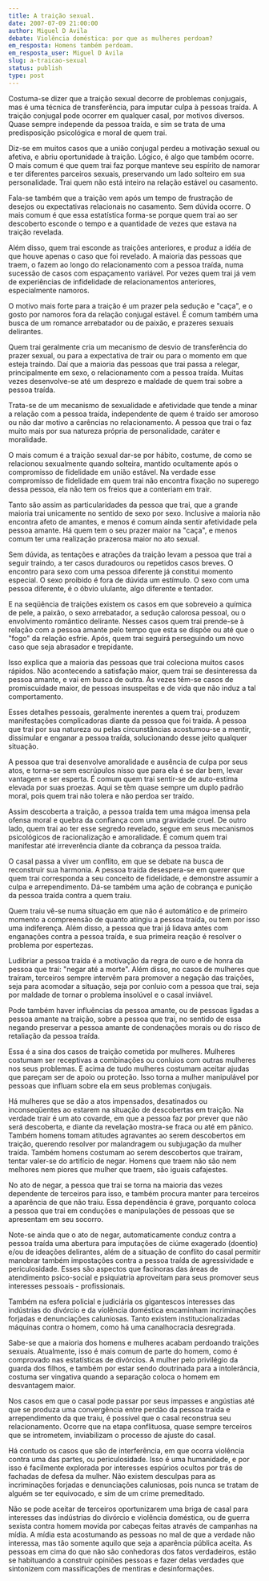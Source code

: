 ```yaml
---
title: A traição sexual.
date: 2007-07-09 21:00:00
author: Miguel D Avila
debate: Violência doméstica: por que as mulheres perdoam?
em_resposta: Homens também perdoam.
em_resposta_user: Miguel D Avila
slug: a-traicao-sexual
status: publish 
type: post
---
```


Costuma-se dizer que a traição sexual decorre de problemas conjugais, mas é uma técnica de transferência, para imputar culpa à pessoas traída. A traição conjugal pode ocorrer em qualquer casal, por motivos diversos. Quase sempre independe da pessoa traída, e sim se trata de uma predisposição psicológica e moral de quem trai.  

  

Diz-se em muitos casos que a união conjugal perdeu a motivação sexual ou afetiva, e abriu oportunidade à traição. Lógico, é algo que também ocorre. O mais comum é que quem trai faz porque manteve seu espírito de namorar e ter diferentes parceiros sexuais, preservando um lado solteiro em sua personalidade. Trai quem não está inteiro na relação estável ou casamento.   

  

Fala-se também que a traição vem após um tempo de frustração de desejos ou expectativas relacionais no casamento. Sem dúvida ocorre. O mais comum é que essa estatística forma-se porque quem trai ao ser descoberto esconde o tempo e a quantidade de vezes que estava na traição revelada.   

  

Além disso, quem trai esconde as traições anteriores, e produz a idéia de que houve apenas o caso que foi revelado. A maioria das pessoas que traem, o fazem ao longo do relacionamento com a pessoa traída, numa sucessão de casos com espaçamento variável. Por vezes quem trai já vem de experiências de infidelidade de relacionamentos anteriores, especialmente namoros.  

  

O motivo mais forte para a traição é um prazer pela sedução e "caça", e o gosto por namoros fora da relação conjugal estável. É comum também uma busca de um romance arrebatador ou de paixão, e prazeres sexuais delirantes.   

  

Quem trai geralmente cria um mecanismo de desvio de transferência do prazer sexual, ou para a expectativa de trair ou para o momento em que esteja traindo. Daí que a maioria das pessoas que trai passa a relegar, principalmente em sexo, o relacionamento com a pessoa traída. Muitas vezes desenvolve-se até um desprezo e maldade de quem trai sobre a pessoa traída.  

  

Trata-se de um mecanismo de sexualidade e afetividade que tende a minar a relação com a pessoa traída, independente de quem é traído ser amoroso ou não dar motivo a carências no relacionamento. A pessoa que trai o faz muito mais por sua natureza própria de personalidade, caráter e moralidade.   

  

O mais comum é a traição sexual dar-se por hábito, costume, de como se relacionou sexualmente quando solteira, mantido ocultamente após o compromisso de fidelidade em união estável. Na verdade esse compromisso de fidelidade em quem trai não encontra fixação no superego dessa pessoa, ela não tem os freios que a conteriam em trair.  

  

Tanto são assim as particularidades da pessoa que trai, que a grande maioria trai unicamente no sentido de sexo por sexo. Inclusive a maioria não encontra afeto de amantes, e menos é comum ainda sentir afetividade pela pessoa amante. Há quem tem o seu prazer maior na "caça", e menos comum ter uma realização prazerosa maior no ato sexual.  

  

Sem dúvida, as tentações e atrações da traição levam a pessoa que trai a seguir traindo, a ter casos duradouros ou repetidos casos breves. O encontro para sexo com uma pessoa diferente já constitui momento especial. O sexo proibido é fora de dúvida um estímulo. O sexo com uma pessoa diferente, é o óbvio ululante, algo diferente e tentador.   

  

E na seqüência de traições existem os casos em que sobreveio a química de pele, a paixão, o sexo arrebatador, a sedução calorosa pessoal, ou o envolvimento romântico delirante. Nesses casos quem trai prende-se à relação com a pessoa amante pelo tempo que esta se dispõe ou até que o "fogo" da relação esfrie. Após, quem trai seguirá perseguindo um novo caso que seja abrasador e trepidante.  

  

Isso explica que a maioria das pessoas que trai coleciona muitos casos rápidos. Não acontecendo a satisfação maior, quem trai se desinteressa da pessoa amante, e vai em busca de outra. Às vezes têm-se casos de promiscuidade maior, de pessoas insuspeitas e de vida que não induz a tal comportamento.   

  

Esses detalhes pessoais, geralmente inerentes a quem trai, produzem manifestações complicadoras diante da pessoa que foi traída. A pessoa que trai por sua natureza ou pelas circunstâncias acostumou-se a mentir, dissimular e enganar a pessoa traída, solucionando desse jeito qualquer situação.   

  

A pessoa que trai desenvolve amoralidade e ausência de culpa por seus atos, e torna-se sem escrúpulos nisso que para ela é se dar bem, levar vantagem e ser esperta. É comum quem trai sentir-se de auto-estima elevada por suas proezas. Aqui se têm quase sempre um duplo padrão moral, pois quem trai não tolera e não perdoa ser traído.  

  

Assim descoberta a traição, a pessoa traída tem uma mágoa imensa pela ofensa moral e quebra da confiança com uma gravidade cruel. De outro lado, quem trai ao ter esse segredo revelado, segue em seus mecanismos psicológicos de racionalização e amoralidade. É comum quem trai manifestar até irreverência diante da cobrança da pessoa traída.  

  

O casal passa a viver um conflito, em que se debate na busca de reconstruir sua harmonia. A pessoa traída desespera-se em querer que quem trai corresponda a seu conceito de fidelidade, e demonstre assumir a culpa e arrependimento. Dá-se também uma ação de cobrança e punição da pessoa traída contra a quem traiu.  

  

Quem traiu vê-se numa situação em que não é automático e de primeiro momento a compreensão de quanto atingiu a pessoa traída, ou tem por isso uma indiferença. Além disso, a pessoa que trai já lidava antes com enganações contra a pessoa traída, e sua primeira reação é resolver o problema por espertezas.  

  

Ludibriar a pessoa traída é a motivação da regra de ouro e de honra da pessoa que trai: "negar até a morte". Além disso, no casos de mulheres que traíram, terceiros sempre intervêm para promover a negação das traições, seja para acomodar a situação, seja por conluio com a pessoa que trai, seja por maldade de tornar o problema insolúvel e o casal inviável.   

  

Pode também haver influências da pessoa amante, ou de pessoas ligadas a pessoa amante na traição, sobre a pessoa que trai, no sentido de essa negando preservar a pessoa amante de condenações morais ou do risco de retaliação da pessoa traída.   

  

Essa é a sina dos casos de traição cometida por mulheres. Mulheres costumam ser receptivas a combinações ou conluios com outras mulheres nos seus problemas. E acima de tudo mulheres costumam aceitar ajudas que pareçam ser de apoio ou proteção. Isso torna a mulher manipulável por pessoas que influam sobre ela em seus problemas conjugais.   

  

Há mulheres que se dão a atos impensados, desatinados ou inconseqüentes ao estarem na situação de descobertas em traição. Na verdade trair é um ato covarde, em que a pessoa faz por prever que não será descoberta, e diante da revelação mostra-se fraca ou até em pânico. Também homens tomam atitudes agravantes ao serem descobertos em traição, querendo resolver por malandragem ou subjugação da mulher traída. Também homens costumam ao serem descobertos que traíram, tentar valer-se do artifício de negar. Homens que traem não são nem melhores nem piores que mulher que traem, são iguais cafajestes.  

  

No ato de negar, a pessoa que trai se torna na maioria das vezes dependente de terceiros para isso, e também procura manter para terceiros a aparência de que não traiu. Essa dependência é grave, porquanto coloca a pessoa que trai em conduções e manipulações de pessoas que se apresentam em seu socorro.   

  

Note-se ainda que o ato de negar, automaticamente conduz contra a pessoa traída uma abertura para imputações de ciúme exagerado (doentio) e/ou de ideações delirantes, além de a situação de conflito do casal permitir manobrar também impostações contra a pessoa traída de agressividade e periculosidade. Esses são aspectos que facínoras das áreas de atendimento psico-social e psiquiatria aproveitam para seus promover seus interesses pessoais - profissionais.  

  

Também na esfera policial e judiciária os gigantescos interesses das indústrias do divórcio e da violência doméstica encaminham incriminações forjadas e denunciações caluniosas. Tanto existem institucionalizadas máquinas contra o homem, como há uma canalhocracia desregrada.   

  

Sabe-se que a maioria dos homens e mulheres acabam perdoando traições sexuais. Atualmente, isso é mais comum de parte do homem, como é comprovado nas estatísticas de divórcios. A mulher pelo privilégio da guarda dos filhos, e também por estar sendo doutrinada para a intolerância, costuma ser vingativa quando a separação coloca o homem em desvantagem maior.  

  

Nos casos em que o casal pode passar por seus impasses e angústias até que se produza uma convergência entre perdão da pessoa traída e arrependimento da que traiu, é possível que o casal reconstrua seu relacionamento. Ocorre que na etapa conflituosa, quase sempre terceiros que se intrometem, inviabilizam o processo de ajuste do casal.  

  

Há contudo os casos que são de interferência, em que ocorra violência contra uma das partes, ou periculosidade. Isso é uma humanidade, e por isso é facilmente explorada por interesses espúrios ocultos por trás de fachadas de defesa da mulher. Não existem desculpas para as incriminações forjadas e denunciações caluniosas, pois nunca se tratam de alguém se ter equivocado, e sim de um crime premeditado.   

  

Não se pode aceitar de terceiros oportunizarem uma briga de casal para interesses das indústrias do divórcio e violência doméstica, ou de guerra sexista contra homem movida por cabeças feitas através de campanhas na mídia. A mídia esta acostumando as pessoas no mal de que a verdade não interessa, mas tão somente aquilo que seja a aparência pública aceita. As pessoas em cima do que não são conhedoras dos fatos verdadeiros, estão se habituando a construir opiniões pessoas e fazer delas verdades que sintonizem com massificações de mentiras e desinformações.
